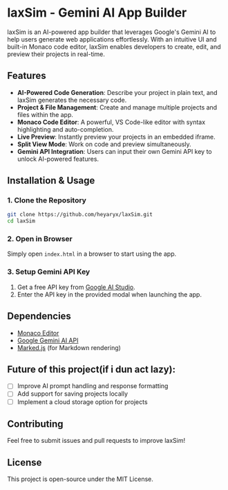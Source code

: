 # laxSim - Gemini AI App Builder

laxSim is an AI-powered app builder that leverages Google's Gemini AI to help users generate web applications effortlessly. With an intuitive UI and built-in Monaco code editor, laxSim enables developers to create, edit, and preview their projects in real-time.

## Features

- **AI-Powered Code Generation**: Describe your project in plain text, and laxSim generates the necessary code.
- **Project & File Management**: Create and manage multiple projects and files within the app.
- **Monaco Code Editor**: A powerful, VS Code-like editor with syntax highlighting and auto-completion.
- **Live Preview**: Instantly preview your projects in an embedded iframe.
- **Split View Mode**: Work on code and preview simultaneously.
- **Gemini API Integration**: Users can input their own Gemini API key to unlock AI-powered features.

## Installation & Usage

### 1. Clone the Repository
```bash
git clone https://github.com/heyaryx/laxSim.git
cd laxSim
```

### 2. Open in Browser
Simply open `index.html` in a browser to start using the app.

### 3. Setup Gemini API Key
1. Get a free API key from [Google AI Studio](https://aistudio.google.com/app/apikey).
2. Enter the API key in the provided modal when launching the app.

## Dependencies

- [Monaco Editor](https://microsoft.github.io/monaco-editor/)
- [Google Gemini AI API](https://aistudio.google.com/)
- [Marked.js](https://marked.js.org/) (for Markdown rendering)

## Future of this project(if i dun act lazy):
- [ ] Improve AI prompt handling and response formatting
- [ ] Add support for saving projects locally
- [ ] Implement a cloud storage option for projects

## Contributing
Feel free to submit issues and pull requests to improve laxSim!

## License
This project is open-source under the MIT License.
